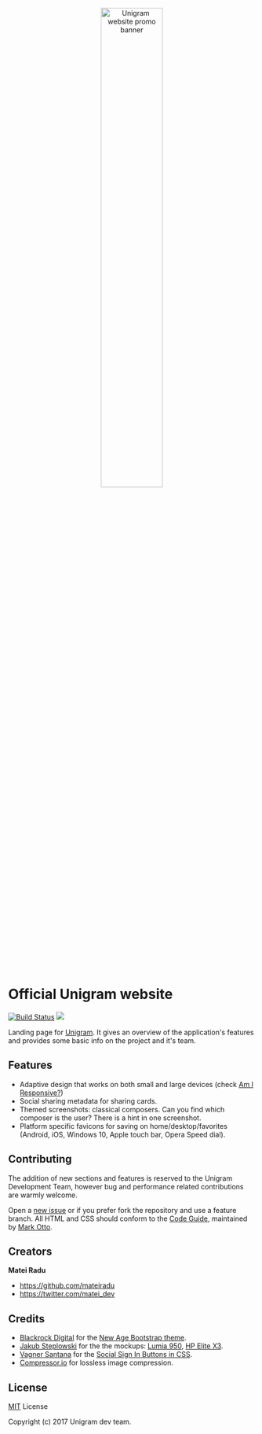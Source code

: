 <p align="center" bgcolor="#0F7DC8"><a href="http://unigram.me"><img src="https://github.com/UnigramDev/unigramdev.github.io/raw/master/img/github/banner.jpg" width="50%" alt="Unigram website promo banner"/></a></p>

# Official Unigram website
[![Build Status](https://travis-ci.org/UnigramDev/unigram.me.svg?branch=v2)](https://travis-ci.org/UnigramDev/unigram.me) [![](https://img.shields.io/badge/Bootstrap-v4.0.0--alpha.6-yellow.svg?colorB=563d7c)](https://v4-alpha.getbootstrap.com/)

Landing page for [Unigram](https://github.com/UnigramDev/Unigram). It gives an overview of the application's features and provides some basic info on the project and it's team.

## Features
- Adaptive design that works on both small and large devices (check [Am I Responsive?](http://ami.responsivedesign.is/?url=http://unigram.me))
- Social sharing metadata for sharing cards.
- Themed screenshots: classical composers. Can you find which composer is the user? There is a hint in one screenshot.
- Platform specific favicons for saving on home/desktop/favorites (Android, iOS, Windows 10, Apple touch bar, Opera Speed dial).

## Contributing
The addition of new sections and features is reserved to the Unigram Development Team, however bug and performance related contributions are warmly welcome.

Open a [new issue](https://github.com/UnigramDev/unigramdev.github.io/issues/new) or if you prefer fork the repository and use a feature branch. All HTML and CSS should conform to the [Code Guide](http://codeguide.co/), maintained by [Mark Otto](https://github.com/mdo).

## Creators
**Matei Radu**

- <https://github.com/mateiradu>
- <https://twitter.com/matei_dev>

## Credits
- [Blackrock Digital](https://github.com/BlackrockDigital) for the [New Age Bootstrap theme](http://startbootstrap.com/template-overviews/new-age/).
- [Jakub Steplowski](https://www.behance.net/jakubsteplowski) for the the mockups: [Lumia 950](https://www.behance.net/gallery/34545883/Microsoft-Lumia-950-Flat-Mockup-PSD-(v10)), [HP Elite X3](https://www.behance.net/gallery/38726153/HP-Elite-x3-Mockup-PSD).
- [Vagner Santana](https://github.com/vagnervjs) for the [Social Sign In Buttons in CSS](https://github.com/vagnervjs/social-signin-btns).
- [Compressor.io](https://compressor.io/) for lossless image compression.

## License
[MIT](https://github.com/UnigramDev/unigramdev.github.io/blob/master/LICENSE) License

Copyright (c) 2017 Unigram dev team.